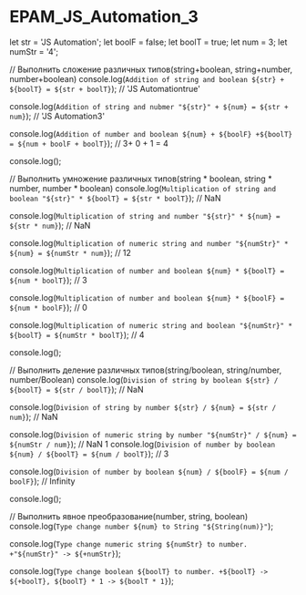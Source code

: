 # EPAM_JS_Automation_3

let str = 'JS Automation';
let boolF = false;
let boolT = true;
let num = 3;
let numStr = '4';

// Выполнить сложение различных типов(string+boolean, string+number, number+boolean)
console.log(`Addition of string and boolean ${str} + ${boolT} = ${str + boolT}`); // 'JS Automationtrue'

console.log(`Addition of string and nubmer "${str}" + ${num} = ${str + num}`); // 'JS Automation3'

console.log(`Addition of number and boolean ${num} + ${boolF} +${boolT} = ${num + boolF + boolT}`); // 3+ 0 + 1 = 4

console.log();

// Выполнить умножение различных типов(string * boolean, string * number, number * boolean)
console.log(`Multiplication of string and boolean "${str}" * ${boolT} = ${str * boolT}`); // NaN

console.log(`Multiplication of string and number "${str}" * ${num} = ${str * num}`); // NaN

console.log(`Multiplication of numeric string and number "${numStr}" * ${num} = ${numStr * num}`); // 12

console.log(`Multiplication of number and boolean ${num} * ${boolT} = ${num * boolT}`); // 3

console.log(`Multiplication of number and boolean ${num} * ${boolF} = ${num * boolF}`); // 0

console.log(`Multiplication of numeric string and boolean "${numStr}" * ${boolT} = ${numStr * boolT}`); // 4

console.log();

// Выполнить деление различных типов(string/boolean, string/number, number/Boolean)
console.log(`Division of string by boolean ${str} / ${boolT} = ${str / boolT}`); // NaN

console.log(`Division of string by number ${str} / ${num} = ${str / num}`); // NaN

console.log(`Division of numeric string by number "${numStr}" / ${num} = ${numStr / num}`); // NaN
1
console.log(`Division of number by boolean ${num} / ${boolT} = ${num / boolT}`); // 3

console.log(`Division of number by boolean ${num} / ${boolF} = ${num / boolF}`); // Infinity

console.log();

// Выполнить явное преобразование(number, string, boolean)
console.log(`Type change number ${num} to String "${String(num)}"`);

console.log(`Type change numeric string ${numStr} to number. +"${numStr}" -> ${+numStr}`);

console.log(`Type change boolean ${boolT} to number. +${boolT} -> ${+boolT}, ${boolT} * 1 -> ${boolT * 1}`);
